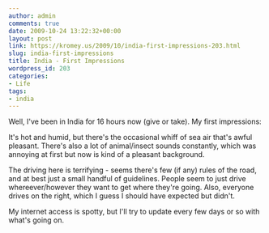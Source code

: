 ```yaml
---
author: admin
comments: true
date: 2009-10-24 13:22:32+00:00
layout: post
link: https://kromey.us/2009/10/india-first-impressions-203.html
slug: india-first-impressions
title: India - First Impressions
wordpress_id: 203
categories:
- Life
tags:
- india
---
```


Well, I've been in India for 16 hours now (give or take). My first impressions:

It's hot and humid, but there's the occasional whiff of sea air that's awful pleasant. There's also a lot of animal/insect sounds constantly, which was annoying at first but now is kind of a pleasant background.

The driving here is terrifying - seems there's few (if any) rules of the road, and at best just a small handful of guidelines. People seem to just drive whereever/however they want to get where they're going. Also, everyone drives on the right, which I guess I should have expected but didn't.

My internet access is spotty, but I'll try to update every few days or so with what's going on.

